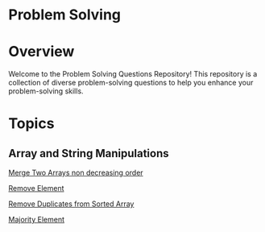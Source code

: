 # Problem Solving 

# Overview

Welcome to the Problem Solving Questions Repository! This repository is a collection of diverse problem-solving questions to help you enhance your problem-solving skills.

# Topics
## Array and String Manipulations

[ Merge Two Arrays non decreasing order](Array-Problems/merge-array.js)

[ Remove Element](Array-Problems/remove-element.js)

[ Remove Duplicates from Sorted Array](Array-Problems/remove_duplicates_from_array.js)

[ Majority Element](Array-Problems/majority_element.js)
